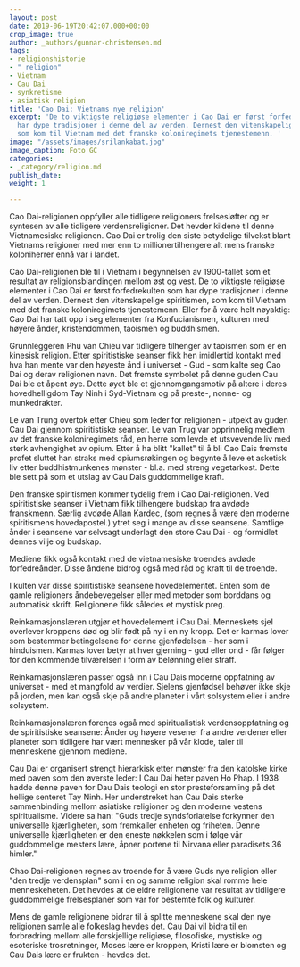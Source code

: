 ```yaml
---
layout: post
date: 2019-06-19T20:42:07.000+00:00
crop_image: true
author: _authors/gunnar-christensen.md
tags:
- religionshistorie
- " religion"
- Vietnam
- Cau Dai
- synkretisme
- asiatisk religion
title: 'Cao Dai: Vietnams nye religion'
excerpt: 'De to viktigste religiøse elementer i Cao Dai er først forfedrekulten som
  har dype tradisjoner i denne del av verden. Dernest den vitenskapelige spiritismen,
  som kom til Vietnam med det franske koloniregimets tjenestemenn. '
image: "/assets/images/srilankabat.jpg"
image_caption: Foto GC
categories:
- _category/religion.md
publish_date: 
weight: 1

---
```

Cao Dai-religionen oppfyller alle tidligere religioners frelsesløfter og er syntesen av alle tidligere verdensreligioner. Det hevder kildene til denne Vietnamesiske religionen. Cao Dai er trolig den siste betydelige tilvekst blant Vietnams religioner med mer enn to millionertilhengere alt mens franske koloniherrer ennå var i landet.

Cao Dai-religionen ble til i Vietnam i begynnelsen av 1900-tallet som et resultat av religionsblandingen mellom øst og vest. De to viktigste religiøse elementer i Cao Dai er først forfedrekulten som har dype tradisjoner i denne del av verden. Dernest den vitenskapelige spiritismen, som kom til Vietnam med det franske koloniregimets tjenestemenn. Eller for å være helt nøyaktig: Cao Dai har tatt opp i seg elementer fra Konfucianismen, kulturen med høyere ånder, kristendommen, taoismen og buddhismen.

Grunnleggeren Phu van Chieu var tidligere tilhenger av taoismen som er en kinesisk religion. Etter spiritistiske seanser fikk hen imidlertid kontakt med hva han mente var den høyeste ånd i universet - Gud - som kalte seg Cao Dai og derav religionen navn. Det fremste symbolet på denne guden Cau Dai ble et åpent øye. Dette øyet ble et gjennomgangsmotiv på altere i deres hovedhelligdom Tay Ninh i Syd-Vietnam og på preste-, nonne- og munkedrakter.

Le van Trung overtok etter Chieu som leder for religionen - utpekt av guden Cau Dai gjennom spiritistiske seanser. Le van Trug var opprinnelig medlem av det franske koloniregimets råd, en herre som levde et utsvevende liv med sterk avhengighet av opium. Etter å ha blitt "kallet" til å bli Cao Dais fremste profet sluttet han straks med opiumsrøkingen og begynte å leve et asketisk liv etter buddhistmunkenes mønster - bl.a. med streng vegetarkost. Dette ble sett på som et utslag av Cau Dais guddommelige kraft.

Den franske spiritismen kommer tydelig frem i Cao Dai-religionen. Ved spiritistiske seanser i Vietnam fikk tilhengere budskap fra avdøde franskmenn. Særlig avdøde Allan Kardec, (som regnes å være den moderne spiritismens hovedapostel.) ytret seg i mange av disse seansene. Samtlige ånder i seansene var selvsagt underlagt den store Cau Dai - og formidlet dennes vilje og budskap.

Mediene fikk også kontakt med de vietnamesiske troendes avdøde forfedreånder. Disse åndene bidrog også med råd og kraft til de troende.

I kulten var disse spiritistiske seansene hovedelementet. Enten som de gamle religioners åndebevegelser eller med metoder som borddans og automatisk skrift. Religionene fikk således et mystisk preg.

Reinkarnasjonslæren utgjør et hovedelement i Cau Dai. Menneskets sjel overlever kroppens død og blir født på ny i en ny kropp. Det er karmas lover som bestemmer betingelsene for denne gjenfødelsen - her som i hinduismen. Karmas lover betyr at hver gjerning - god eller ond - får følger for den kommende tilværelsen i form av belønning eller straff.

Reinkarnasjonslæren passer også inn i Cau Dais moderne oppfatning av universet - med et mangfold av verdier. Sjelens gjenfødsel behøver ikke skje på jorden, men kan også skje på andre planeter i vårt solsystem eller i andre solsystem.

Reinkarnasjonslæren forenes også med spiritualistisk verdensoppfatning og de spiritistiske seansene: Ånder og høyere vesener fra andre verdener eller planeter som tidligere har vært mennesker på vår klode, taler til menneskene gjennom mediene.

Cau Dai er organisert strengt hierarkisk etter mønster fra den katolske kirke med paven som den øverste leder: I Cau Dai heter paven Ho Phap. I 1938 hadde denne paven for Dau Dais teologi en stor presteforsamling på det hellige senteret Tay Ninh. Her understreket han Cau Dais sterke sammenbinding mellom asiatiske religioner og den moderne vestens spiritualisme. Videre sa han: "Guds tredje syndsforlatelse forkynner den universelle kjærligheten, som fremkaller enheten og friheten. Denne universelle kjærligheten er den eneste nøkkelen som i følge vår guddommelige mesters lære, åpner portene til Nirvana eller paradisets 36 himler."

Chao Dai-religionen regnes av troende for å være Guds nye religion eller "den tredje verdensplan" som i en og samme religion skal romme hele menneskeheten. Det hevdes at de eldre religionene var resultat av tidligere guddommelige frelsesplaner som var for bestemte folk og kulturer.

Mens de gamle religionene bidrar til å splitte menneskene skal den nye religionen samle alle folkeslag hevdes det. Cau Dai vil bidra til en forbrødring mellom alle forskjellige religiøse, filosofiske, mystiske og esoteriske trosretninger, Moses lære er kroppen, Kristi lære er blomsten og Cau Dais lære er frukten - hevdes det.
